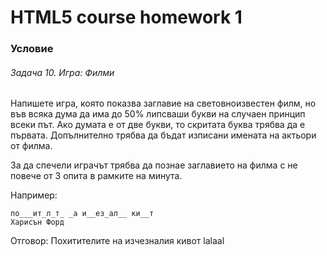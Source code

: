 # HTML5 course homework 1
### Условие
###### Задача 10. Игра: Филми

Напишете игра, която показва заглавие на световноизвестен филм, но във всяка дума да има до 50% липсваши букви на случаен принцип всеки път. Ако думата е от две букви, то скритата буква трябва да е първата. Допълнително трябва да бъдат изписани имената на актьори от филма.

За да спечели играчът трябва да познае заглавието на филма с не повече от 3 опита в рамките на минута.

Например:
```
по___ит_л_т_ _а и__ез_ал__ ки__т
Харисън Форд
```
Отговор:
Похитителите на изчезналия кивот
lalaal
